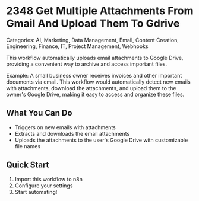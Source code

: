 # 2348 Get Multiple Attachments From Gmail And Upload Them To Gdrive

Categories: AI, Marketing, Data Management, Email, Content Creation, Engineering, Finance, IT, Project Management, Webhooks

This workflow automatically uploads email attachments to Google Drive, providing a convenient way to archive and access important files.

Example: A small business owner receives invoices and other important documents via email. This workflow would automatically detect new emails with attachments, download the attachments, and upload them to the owner's Google Drive, making it easy to access and organize these files.

## What You Can Do
- Triggers on new emails with attachments
- Extracts and downloads the email attachments
- Uploads the attachments to the user's Google Drive with customizable file names

## Quick Start
1. Import this workflow to n8n
2. Configure your settings
3. Start automating!



